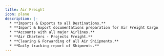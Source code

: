 ```yaml
---
title: Air Freight
icon: plane
description: |-
  * **Imports & Exports to all Destinations.**
  * **Import & Export documentations preparation for Air Freight Cargo.**
  * **Accounts with all major Airlines.**
  * **Air Charters - Projects Freight.**
  * **Clearing & Forwarding of all Air Shiipments.**
  * **Daily tracking report of Shipments.**
---
```


